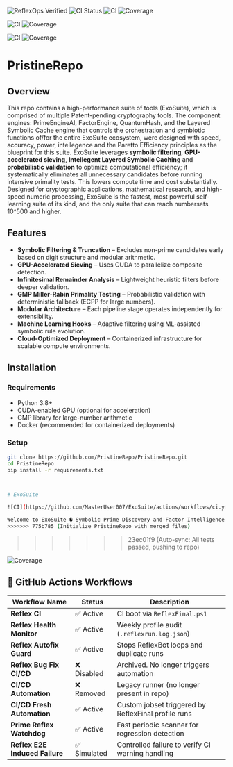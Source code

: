 ![ReflexOps Verified](https://img.shields.io/badge/ReflexOps-CI--Stable-22c55e?style=flat-square&logo=powershell)
![CI Status](https://github.com/MasterUser007/PristineRepo/actions/workflows/ci.yml/badge.svg)
![CI](https://github.com/leebo/PristineRepo/actions/workflows/ci.yml/badge.svg)
![Coverage](https://codecov.io/gh/leebo/PristineRepo/branch/main/graph/badge.svg)

![CI](https://github.com/leebo/PristineRepo/actions/workflows/ci.yml/badge.svg)
![Coverage](https://codecov.io/gh/leebo/PristineRepo/branch/main/graph/badge.svg)

![CI](https://github.com/leebo/PristineRepo/actions/workflows/ci.yml/badge.svg)
![Coverage](https://codecov.io/gh/leebo/PristineRepo/branch/main/graph/badge.svg)


# PristineRepo

## Overview

This repo contains a high-performance suite of tools (ExoSuite), which is comprised of multiple Patent-pending cryptography tools. The component engines: PrimeEngineAI, FactorEngine, QuantumHash, and the Layered Symbolic Cache engine that controls the orchestration and symbiotic functions of/for the entire ExoSuite ecosystem, were designed with speed, accuracy, power, intellegence and the Paretto Efficiency principles as the blueprint for this suite. ExoSuite leverages **symbolic filtering**, **GPU-accelerated sieving**, **Intellegent Layered Symbolic Caching** and **probabilistic validation** to optimize computational efficiency; it systematically eliminates all unnecessary candidates before running intensive primality tests. This lowers compute time and cost substantially. Designed for cryptographic applications, mathematical research, and high-speed numeric processing, ExoSuite is the fastest, most powerful self-learning suite of its kind, and the only suite that can reach numbersets 10^500 and higher.

## Features

- **Symbolic Filtering & Truncation** – Excludes non-prime candidates early based on digit structure and modular arithmetic.
- **GPU-Accelerated Sieving** – Uses CUDA to parallelize composite detection.
- **Infinitesimal Remainder Analysis** – Lightweight heuristic filters before deeper validation.
- **GMP Miller-Rabin Primality Testing** – Probabilistic validation with deterministic fallback (ECPP for large numbers).
- **Modular Architecture** – Each pipeline stage operates independently for extensibility.
- **Machine Learning Hooks** – Adaptive filtering using ML-assisted symbolic rule evolution.
- **Cloud-Optimized Deployment** – Containerized infrastructure for scalable compute environments.

## Installation

### Requirements

- Python 3.8+
- CUDA-enabled GPU (optional for acceleration)
- GMP library for large-number arithmetic
- Docker (recommended for containerized deployments)

### Setup

```sh
git clone https://github.com/PristineRepo/PristineRepo.git
cd PristineRepo
pip install -r requirements.txt



# ExoSuite

![CI](https://github.com/MasterUser007/ExoSuite/actions/workflows/ci.yml/badge.svg)

Welcome to ExoSuite � Symbolic Prime Discovery and Factor Intelligence Suite.
>>>>>>> 775b785 (Initialize PristineRepo with merged files)

```
>>>>>>> 23ec01f9 (Auto-sync: All tests passed, pushing to repo)

![Coverage](https://codecov.io/gh/MasterUser007/PristineRepo/branch/main/graph/badge.svg)




## 🧪 GitHub Actions Workflows

| Workflow Name                     | Status         | Description                                          |
|----------------------------------|----------------|------------------------------------------------------|
| **Reflex CI**                    | ✅ Active      | CI boot via `ReflexFinal.ps1`                        |
| **Reflex Health Monitor**        | ✅ Active      | Weekly profile audit (`.reflexrun.log.json`)         |
| **Reflex Autofix Guard**         | ✅ Active      | Stops ReflexBot loops and duplicate runs             |
| **Reflex Bug Fix CI/CD**         | ❌ Disabled    | Archived. No longer triggers automation              |
| **CI/CD Automation**             | ❌ Removed     | Legacy runner (no longer present in repo)            |
| **CI/CD Fresh Automation**       | ✅ Active      | Custom jobset triggered by ReflexFinal profile runs  |
| **Prime Reflex Watchdog**        | ✅ Active      | Fast periodic scanner for regression detection       |
| **Reflex E2E Induced Failure**   | ✅ Simulated   | Controlled failure to verify CI warning handling     |

